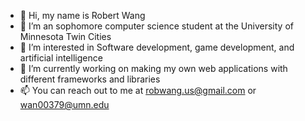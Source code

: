 - 👋 Hi, my name is Robert Wang
- 🔭 I’m an sophomore computer science student at the University of Minnesota Twin Cities
- 👀 I’m interested in Software development, game development, and artificial intelligence
- 🌱 I’m currently working on making my own web applications with different frameworks and libraries
- 📫 You can reach out to me at robwang.us@gmail.com or wan00379@umn.edu

<!---
RWang03/RWang03 is a ✨ special ✨ repository because its `README.md` (this file) appears on your GitHub profile.
You can click the Preview link to take a look at your changes.
--->
